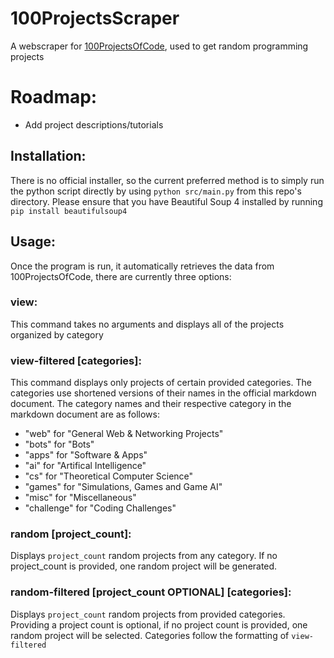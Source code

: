# 100ProjectsScraper
A webscraper for <a href="https://github.com/arpit-omprakash/100ProjectsOfCode" target="_blank">100ProjectsOfCode</a>, used to get random programming projects

# Roadmap:
<ul>
  <li>Add project descriptions/tutorials</li>
</ul>

## Installation:
There is no official installer, so the current preferred method is to simply run the python script directly by using `python src/main.py` from this repo's directory. Please ensure that you have Beautiful Soup 4 installed by running `pip install beautifulsoup4`

## Usage:
Once the program is run, it automatically retrieves the data from 100ProjectsOfCode, there are currently three options:<br>
### view:
This command takes no arguments and displays all of the projects organized by category
### view-filtered \[categories]:
This command displays only projects of certain provided categories. The categories use shortened versions of their names in the official markdown document. The category names and their respective category in the markdown document are as follows:
<ul>
  <li>"web" for "General Web & Networking Projects"</li>
  <li>"bots" for "Bots"</li>
  <li>"apps" for "Software & Apps"</li>
  <li>"ai" for "Artifical Intelligence"</li>
  <li>"cs" for "Theoretical Computer Science"</li>
  <li>"games" for "Simulations, Games and Game AI"</li>
  <li>"misc" for "Miscellaneous"</li>
  <li>"challenge" for "Coding Challenges"</li>
</ul>

### random \[project_count]:
Displays `project_count` random projects from any category. If no project_count is provided, one random project will be generated.

### random-filtered \[project_count OPTIONAL] \[categories]:
Displays `project_count` random projects from provided categories. Providing a project count is optional, if no project count is provided, one random project will be selected. Categories follow the formatting of `view-filtered`
